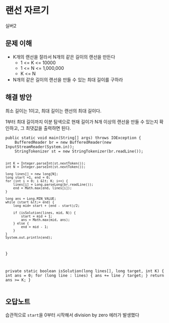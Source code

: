 <h1 id="랜선-자르기">랜선 자르기</h1>
<p>실버2</p>
<h2 id="문제-이해">문제 이해</h2>
<ul>
<li>K개의 랜선을 잘라서 N개의 같은 길이의 랜선을 만든다<ul>
<li>1 &lt;= K &lt;= 10000</li>
<li>1 &lt;= N &lt;= 1,000,000</li>
<li>K &lt;= N</li>
</ul>
</li>
<li>N개의 같은 길이의 랜선을 만들 수 있는 최대 길이를 구하라</li>
</ul>
<h2 id="해결-방안">해결 방안</h2>
<p>최소 길이는 1이고, 최대 길이는 랜선의 최대 길이다.</p>
<p>1부터 최대 길이까지 이분 탐색으로 현재 길이가 N개 이상의 랜선을 만들 수 있는지 확인하고, 그 최댓값을 출력하면 된다.</p>
<pre><code class="language-java">public static void main(String[] args) throws IOException {
    BufferedReader br = new BufferedReader(new InputStreamReader(System.in));
    StringTokenizer st = new StringTokenizer(br.readLine());

    int K = Integer.parseInt(st.nextToken());
    int N = Integer.parseInt(st.nextToken());

    long lines[] = new long[N];
    long start =1, end = 0;
    for (int i = 0; i &lt; K; i++) {
        lines[i] = Long.parseLong(br.readLine());
        end = Math.max(end, lines[i]);
    }

    long ans = Long.MIN_VALUE;
    while (start &lt;= end) {
        long mid= start + (end - start)/2;

        if (isSolution(lines, mid, N)) {
            start = mid + 1;
            ans = Math.max(mid, ans);
        } else {
            end = mid - 1;
        }
    }
    System.out.println(end);

}

private static boolean isSolution(long lines[], long target, int K) {
    int ans = 0;
    for (long line : lines) {
        ans += line / target;
    }
    return ans &gt;= K;
}</code></pre>
<h2 id="오답노트">오답노트</h2>
<p>습관적으로 <code>start</code>을 0부터 시작해서 division by zero 에러가 발생했다</p>